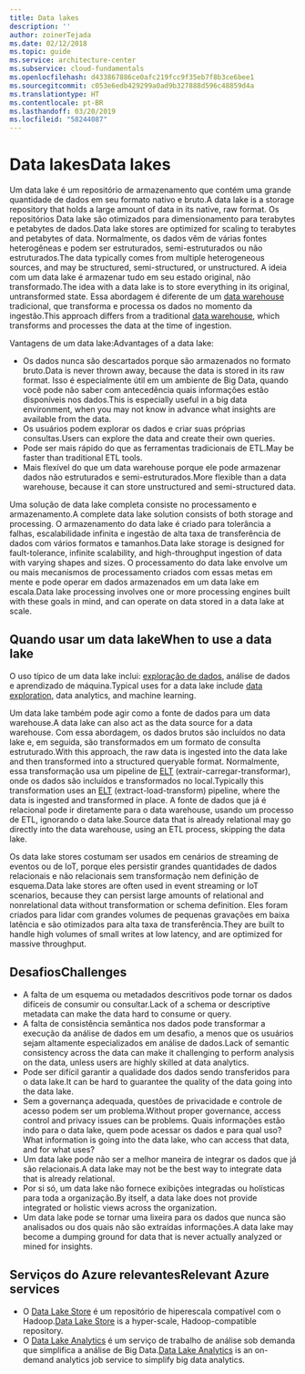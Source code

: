```yaml
---
title: Data lakes
description: ''
author: zoinerTejada
ms.date: 02/12/2018
ms.topic: guide
ms.service: architecture-center
ms.subservice: cloud-fundamentals
ms.openlocfilehash: d433867886ce0afc219fcc9f35eb7f8b3ce6bee1
ms.sourcegitcommit: c053e6edb429299a0ad9b327888d596c48859d4a
ms.translationtype: HT
ms.contentlocale: pt-BR
ms.lasthandoff: 03/20/2019
ms.locfileid: "58244087"
---
```

# <a name="data-lakes"></a><span data-ttu-id="e236b-102">Data lakes</span><span class="sxs-lookup"><span data-stu-id="e236b-102">Data lakes</span></span>

<span data-ttu-id="e236b-103">Um data lake é um repositório de armazenamento que contém uma grande quantidade de dados em seu formato nativo e bruto.</span><span class="sxs-lookup"><span data-stu-id="e236b-103">A data lake is a storage repository that holds a large amount of data in its native, raw format.</span></span> <span data-ttu-id="e236b-104">Os repositórios Data lake são otimizados para dimensionamento para terabytes e petabytes de dados.</span><span class="sxs-lookup"><span data-stu-id="e236b-104">Data lake stores are optimized for scaling to terabytes and petabytes of data.</span></span> <span data-ttu-id="e236b-105">Normalmente, os dados vêm de várias fontes heterogêneas e podem ser estruturados, semi-estruturados ou não estruturados.</span><span class="sxs-lookup"><span data-stu-id="e236b-105">The data typically comes from multiple heterogeneous sources, and may be structured, semi-structured, or unstructured.</span></span> <span data-ttu-id="e236b-106">A ideia com um data lake é armazenar tudo em seu estado original, não transformado.</span><span class="sxs-lookup"><span data-stu-id="e236b-106">The idea with a data lake is to store everything in its original, untransformed state.</span></span> <span data-ttu-id="e236b-107">Essa abordagem é diferente de um [data warehouse](../relational-data/data-warehousing.md) tradicional, que transforma e processa os dados no momento da ingestão.</span><span class="sxs-lookup"><span data-stu-id="e236b-107">This approach differs from a traditional [data warehouse](../relational-data/data-warehousing.md), which transforms and processes the data at the time of ingestion.</span></span>

<span data-ttu-id="e236b-108">Vantagens de um data lake:</span><span class="sxs-lookup"><span data-stu-id="e236b-108">Advantages of a data lake:</span></span>

- <span data-ttu-id="e236b-109">Os dados nunca são descartados porque são armazenados no formato bruto.</span><span class="sxs-lookup"><span data-stu-id="e236b-109">Data is never thrown away, because the data is stored in its raw format.</span></span> <span data-ttu-id="e236b-110">Isso é especialmente útil em um ambiente de Big Data, quando você pode não saber com antecedência quais informações estão disponíveis nos dados.</span><span class="sxs-lookup"><span data-stu-id="e236b-110">This is especially useful in a big data environment, when you may not know in advance what insights are available from the data.</span></span>
- <span data-ttu-id="e236b-111">Os usuários podem explorar os dados e criar suas próprias consultas.</span><span class="sxs-lookup"><span data-stu-id="e236b-111">Users can explore the data and create their own queries.</span></span>
- <span data-ttu-id="e236b-112">Pode ser mais rápido do que as ferramentas tradicionais de ETL.</span><span class="sxs-lookup"><span data-stu-id="e236b-112">May be faster than traditional ETL tools.</span></span>
- <span data-ttu-id="e236b-113">Mais flexível do que um data warehouse porque ele pode armazenar dados não estruturados e semi-estruturados.</span><span class="sxs-lookup"><span data-stu-id="e236b-113">More flexible than a data warehouse, because it can store unstructured and semi-structured data.</span></span>

<span data-ttu-id="e236b-114">Uma solução de data lake completa consiste no processamento e armazenamento.</span><span class="sxs-lookup"><span data-stu-id="e236b-114">A complete data lake solution consists of both storage and processing.</span></span> <span data-ttu-id="e236b-115">O armazenamento do data lake é criado para tolerância a falhas, escalabilidade infinita e ingestão de alta taxa de transferência de dados com vários formatos e tamanhos.</span><span class="sxs-lookup"><span data-stu-id="e236b-115">Data lake storage is designed for fault-tolerance, infinite scalability, and high-throughput ingestion of data with varying shapes and sizes.</span></span> <span data-ttu-id="e236b-116">O processamento do data lake envolve um ou mais mecanismos de processamento criados com essas metas em mente e pode operar em dados armazenados em um data lake em escala.</span><span class="sxs-lookup"><span data-stu-id="e236b-116">Data lake processing involves one or more processing engines built with these goals in mind, and can operate on data stored in a data lake at scale.</span></span>

## <a name="when-to-use-a-data-lake"></a><span data-ttu-id="e236b-117">Quando usar um data lake</span><span class="sxs-lookup"><span data-stu-id="e236b-117">When to use a data lake</span></span>

<span data-ttu-id="e236b-118">O uso típico de um data lake inclui: [exploração de dados](./interactive-data-exploration.md), análise de dados e aprendizado de máquina.</span><span class="sxs-lookup"><span data-stu-id="e236b-118">Typical uses for a data lake include [data exploration](./interactive-data-exploration.md), data analytics, and machine learning.</span></span>

<span data-ttu-id="e236b-119">Um data lake também pode agir como a fonte de dados para um data warehouse.</span><span class="sxs-lookup"><span data-stu-id="e236b-119">A data lake can also act as the data source for a data warehouse.</span></span> <span data-ttu-id="e236b-120">Com essa abordagem, os dados brutos são incluídos no data lake e, em seguida, são transformados em um formato de consulta estruturado.</span><span class="sxs-lookup"><span data-stu-id="e236b-120">With this approach, the raw data is ingested into the data lake and then transformed into a structured queryable format.</span></span> <span data-ttu-id="e236b-121">Normalmente, essa transformação usa um pipeline de [ELT](../relational-data/etl.md#extract-load-and-transform-elt) (extrair-carregar-transformar), onde os dados são incluídos e transformados no local.</span><span class="sxs-lookup"><span data-stu-id="e236b-121">Typically this transformation uses an [ELT](../relational-data/etl.md#extract-load-and-transform-elt) (extract-load-transform) pipeline, where the data is ingested and transformed in place.</span></span> <span data-ttu-id="e236b-122">A fonte de dados que já é relacional pode ir diretamente para o data warehouse, usando um processo de ETL, ignorando o data lake.</span><span class="sxs-lookup"><span data-stu-id="e236b-122">Source data that is already relational may go directly into the data warehouse, using an ETL process, skipping the data lake.</span></span>

<span data-ttu-id="e236b-123">Os data lake stores costumam ser usados em cenários de streaming de eventos ou de IoT, porque eles persistir grandes quantidades de dados relacionais e não relacionais sem transformação nem definição de esquema.</span><span class="sxs-lookup"><span data-stu-id="e236b-123">Data lake stores are often used in event streaming or IoT scenarios, because they can persist large amounts of relational and nonrelational data without transformation or schema definition.</span></span> <span data-ttu-id="e236b-124">Eles foram criados para lidar com grandes volumes de pequenas gravações em baixa latência e são otimizados para alta taxa de transferência.</span><span class="sxs-lookup"><span data-stu-id="e236b-124">They are built to handle high volumes of small writes at low latency, and are optimized for massive throughput.</span></span>

## <a name="challenges"></a><span data-ttu-id="e236b-125">Desafios</span><span class="sxs-lookup"><span data-stu-id="e236b-125">Challenges</span></span>

- <span data-ttu-id="e236b-126">A falta de um esquema ou metadados descritivos pode tornar os dados difíceis de consumir ou consultar.</span><span class="sxs-lookup"><span data-stu-id="e236b-126">Lack of a schema or descriptive metadata can make the data hard to consume or query.</span></span>
- <span data-ttu-id="e236b-127">A falta de consistência semântica nos dados pode transformar a execução da análise de dados em um desafio, a menos que os usuários sejam altamente especializados em análise de dados.</span><span class="sxs-lookup"><span data-stu-id="e236b-127">Lack of semantic consistency across the data can make it challenging to perform analysis on the data, unless users are highly skilled at data analytics.</span></span>
- <span data-ttu-id="e236b-128">Pode ser difícil garantir a qualidade dos dados sendo transferidos para o data lake.</span><span class="sxs-lookup"><span data-stu-id="e236b-128">It can be hard to guarantee the quality of the data going into the data lake.</span></span>
- <span data-ttu-id="e236b-129">Sem a governança adequada, questões de privacidade e controle de acesso podem ser um problema.</span><span class="sxs-lookup"><span data-stu-id="e236b-129">Without proper governance, access control and privacy issues can be problems.</span></span> <span data-ttu-id="e236b-130">Quais informações estão indo para o data lake, quem pode acessar os dados e para qual uso?</span><span class="sxs-lookup"><span data-stu-id="e236b-130">What information is going into the data lake, who can access that data, and for what uses?</span></span>
- <span data-ttu-id="e236b-131">Um data lake pode não ser a melhor maneira de integrar os dados que já são relacionais.</span><span class="sxs-lookup"><span data-stu-id="e236b-131">A data lake may not be the best way to integrate data that is already relational.</span></span>
- <span data-ttu-id="e236b-132">Por si só, um data lake não fornece exibições integradas ou holísticas para toda a organização.</span><span class="sxs-lookup"><span data-stu-id="e236b-132">By itself, a data lake does not provide integrated or holistic views across the organization.</span></span>
- <span data-ttu-id="e236b-133">Um data lake pode se tornar uma lixeira para os dados que nunca são analisados ou dos quais não são extraídas informações.</span><span class="sxs-lookup"><span data-stu-id="e236b-133">A data lake may become a dumping ground for data that is never actually analyzed or mined for insights.</span></span>

## <a name="relevant-azure-services"></a><span data-ttu-id="e236b-134">Serviços do Azure relevantes</span><span class="sxs-lookup"><span data-stu-id="e236b-134">Relevant Azure services</span></span>

- <span data-ttu-id="e236b-135">O [Data Lake Store](/azure/data-lake-store/) é um repositório de hiperescala compatível com o Hadoop.</span><span class="sxs-lookup"><span data-stu-id="e236b-135">[Data Lake Store](/azure/data-lake-store/) is a hyper-scale, Hadoop-compatible repository.</span></span>
- <span data-ttu-id="e236b-136">O [Data Lake Analytics](/azure/data-lake-analytics/) é um serviço de trabalho de análise sob demanda que simplifica a análise de Big Data.</span><span class="sxs-lookup"><span data-stu-id="e236b-136">[Data Lake Analytics](/azure/data-lake-analytics/) is an on-demand analytics job service to simplify big data analytics.</span></span>
